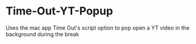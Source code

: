 # Time-Out-YT-Popup
Uses the mac app Time Out's script option to pop open a YT video in the background during the break
